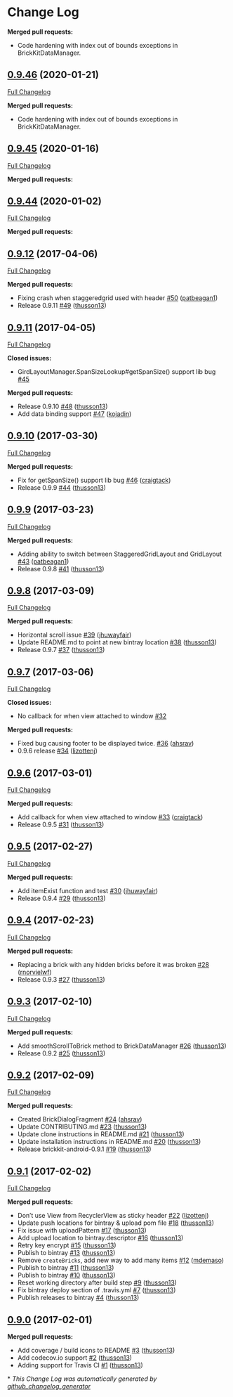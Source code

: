 # Change Log

**Merged pull requests:**
- Code hardening with index out of bounds exceptions in BrickKitDataManager.

## [0.9.46](https://github.com/wayfair/brickkit-android/tree/0.9.46) (2020-01-21)
[Full Changelog](https://github.com/wayfair/brickkit-android/compare/0.9.45...0.9.46)

**Merged pull requests:**
- Code hardening with index out of bounds exceptions in BrickKitDataManager.

## [0.9.45](https://github.com/wayfair/brickkit-android/tree/0.9.45) (2020-01-16)
[Full Changelog](https://github.com/wayfair/brickkit-android/compare/0.9.44...0.9.45)

**Merged pull requests:**
## [0.9.44](https://github.com/wayfair/brickkit-android/tree/0.9.44) (2020-01-02)
[Full Changelog](https://github.com/wayfair/brickkit-android/compare/0.9.43...0.9.44)

**Merged pull requests:**

## [0.9.12](https://github.com/wayfair/brickkit-android/tree/0.9.12) (2017-04-06)
[Full Changelog](https://github.com/wayfair/brickkit-android/compare/0.9.11...0.9.12)

**Merged pull requests:**

- Fixing crash when staggeredgrid used with header [\#50](https://github.com/wayfair/brickkit-android/pull/50) ([patbeagan1](https://github.com/patbeagan1))
- Release 0.9.11 [\#49](https://github.com/wayfair/brickkit-android/pull/49) ([thusson13](https://github.com/thusson13))

## [0.9.11](https://github.com/wayfair/brickkit-android/tree/0.9.11) (2017-04-05)
[Full Changelog](https://github.com/wayfair/brickkit-android/compare/0.9.10...0.9.11)

**Closed issues:**

- GirdLayoutManager.SpanSizeLookup\#getSpanSize\(\) support lib bug [\#45](https://github.com/wayfair/brickkit-android/issues/45)

**Merged pull requests:**

- Release 0.9.10 [\#48](https://github.com/wayfair/brickkit-android/pull/48) ([thusson13](https://github.com/thusson13))
- Add data binding support [\#47](https://github.com/wayfair/brickkit-android/pull/47) ([kojadin](https://github.com/kojadin))

## [0.9.10](https://github.com/wayfair/brickkit-android/tree/0.9.10) (2017-03-30)
[Full Changelog](https://github.com/wayfair/brickkit-android/compare/0.9.9...0.9.10)

**Merged pull requests:**

- Fix for getSpanSize\(\) support lib bug [\#46](https://github.com/wayfair/brickkit-android/pull/46) ([craigtack](https://github.com/craigtack))
- Release 0.9.9 [\#44](https://github.com/wayfair/brickkit-android/pull/44) ([thusson13](https://github.com/thusson13))

## [0.9.9](https://github.com/wayfair/brickkit-android/tree/0.9.9) (2017-03-23)
[Full Changelog](https://github.com/wayfair/brickkit-android/compare/0.9.8...0.9.9)

**Merged pull requests:**

- Adding ability to switch between StaggeredGridLayout and GridLayout [\#43](https://github.com/wayfair/brickkit-android/pull/43) ([patbeagan1](https://github.com/patbeagan1))
- Release 0.9.8 [\#41](https://github.com/wayfair/brickkit-android/pull/41) ([thusson13](https://github.com/thusson13))

## [0.9.8](https://github.com/wayfair/brickkit-android/tree/0.9.8) (2017-03-09)
[Full Changelog](https://github.com/wayfair/brickkit-android/compare/0.9.7...0.9.8)

**Merged pull requests:**

- Horizontal scroll issue [\#39](https://github.com/wayfair/brickkit-android/pull/39) ([jhuwayfair](https://github.com/jhuwayfair))
- Update README.md to point at new bintray location [\#38](https://github.com/wayfair/brickkit-android/pull/38) ([thusson13](https://github.com/thusson13))
- Release 0.9.7 [\#37](https://github.com/wayfair/brickkit-android/pull/37) ([thusson13](https://github.com/thusson13))

## [0.9.7](https://github.com/wayfair/brickkit-android/tree/0.9.7) (2017-03-06)
[Full Changelog](https://github.com/wayfair/brickkit-android/compare/0.9.6...0.9.7)

**Closed issues:**

- No callback for when view attached to window [\#32](https://github.com/wayfair/brickkit-android/issues/32)

**Merged pull requests:**

- Fixed bug causing footer to be displayed twice.  [\#36](https://github.com/wayfair/brickkit-android/pull/36) ([ahsrav](https://github.com/ahsrav))
- 0.9.6 release [\#34](https://github.com/wayfair/brickkit-android/pull/34) ([lizottenj](https://github.com/lizottenj))

## [0.9.6](https://github.com/wayfair/brickkit-android/tree/0.9.6) (2017-03-01)
[Full Changelog](https://github.com/wayfair/brickkit-android/compare/0.9.5...0.9.6)

**Merged pull requests:**

- Add callback for when view attached to window [\#33](https://github.com/wayfair/brickkit-android/pull/33) ([craigtack](https://github.com/craigtack))
- Release 0.9.5 [\#31](https://github.com/wayfair/brickkit-android/pull/31) ([thusson13](https://github.com/thusson13))

## [0.9.5](https://github.com/wayfair/brickkit-android/tree/0.9.5) (2017-02-27)
[Full Changelog](https://github.com/wayfair/brickkit-android/compare/0.9.4...0.9.5)

**Merged pull requests:**

- Add itemExist function and test [\#30](https://github.com/wayfair/brickkit-android/pull/30) ([jhuwayfair](https://github.com/jhuwayfair))
- Release 0.9.4 [\#29](https://github.com/wayfair/brickkit-android/pull/29) ([thusson13](https://github.com/thusson13))

## [0.9.4](https://github.com/wayfair/brickkit-android/tree/0.9.4) (2017-02-23)
[Full Changelog](https://github.com/wayfair/brickkit-android/compare/0.9.3...0.9.4)

**Merged pull requests:**

- Replacing a brick with any hidden bricks before it was broken [\#28](https://github.com/wayfair/brickkit-android/pull/28) ([rnorvielwf](https://github.com/rnorvielwf))
- Release 0.9.3 [\#27](https://github.com/wayfair/brickkit-android/pull/27) ([thusson13](https://github.com/thusson13))

## [0.9.3](https://github.com/wayfair/brickkit-android/tree/0.9.3) (2017-02-10)
[Full Changelog](https://github.com/wayfair/brickkit-android/compare/0.9.2...0.9.3)

**Merged pull requests:**

- Add smoothScrollToBrick method to BrickDataManager [\#26](https://github.com/wayfair/brickkit-android/pull/26) ([thusson13](https://github.com/thusson13))
- Release 0.9.2 [\#25](https://github.com/wayfair/brickkit-android/pull/25) ([thusson13](https://github.com/thusson13))

## [0.9.2](https://github.com/wayfair/brickkit-android/tree/0.9.2) (2017-02-09)
[Full Changelog](https://github.com/wayfair/brickkit-android/compare/0.9.1...0.9.2)

**Merged pull requests:**

- Created BrickDialogFragment [\#24](https://github.com/wayfair/brickkit-android/pull/24) ([ahsrav](https://github.com/ahsrav))
- Update CONTRIBUTING.md [\#23](https://github.com/wayfair/brickkit-android/pull/23) ([thusson13](https://github.com/thusson13))
- Update clone instructions in README.md [\#21](https://github.com/wayfair/brickkit-android/pull/21) ([thusson13](https://github.com/thusson13))
- Update installation instructions in README.md [\#20](https://github.com/wayfair/brickkit-android/pull/20) ([thusson13](https://github.com/thusson13))
- Release brickkit-android-0.9.1 [\#19](https://github.com/wayfair/brickkit-android/pull/19) ([thusson13](https://github.com/thusson13))

## [0.9.1](https://github.com/wayfair/brickkit-android/tree/0.9.1) (2017-02-02)
[Full Changelog](https://github.com/wayfair/brickkit-android/compare/0.9.0...0.9.1)

**Merged pull requests:**

- Don’t use View from RecyclerView as sticky header [\#22](https://github.com/wayfair/brickkit-android/pull/22) ([lizottenj](https://github.com/lizottenj))
- Update push locations for bintray & upload pom file [\#18](https://github.com/wayfair/brickkit-android/pull/18) ([thusson13](https://github.com/thusson13))
- Fix issue with uploadPattern [\#17](https://github.com/wayfair/brickkit-android/pull/17) ([thusson13](https://github.com/thusson13))
- Add upload location to bintray.descriptor [\#16](https://github.com/wayfair/brickkit-android/pull/16) ([thusson13](https://github.com/thusson13))
- Retry key encrypt [\#15](https://github.com/wayfair/brickkit-android/pull/15) ([thusson13](https://github.com/thusson13))
- Publish to bintray [\#13](https://github.com/wayfair/brickkit-android/pull/13) ([thusson13](https://github.com/thusson13))
- Remove `createBricks`, add new way to add many items [\#12](https://github.com/wayfair/brickkit-android/pull/12) ([mdemaso](https://github.com/mdemaso))
- Publish to bintray [\#11](https://github.com/wayfair/brickkit-android/pull/11) ([thusson13](https://github.com/thusson13))
- Publish to bintray [\#10](https://github.com/wayfair/brickkit-android/pull/10) ([thusson13](https://github.com/thusson13))
- Reset working directory after build step [\#9](https://github.com/wayfair/brickkit-android/pull/9) ([thusson13](https://github.com/thusson13))
- Fix bintray deploy section of .travis.yml [\#7](https://github.com/wayfair/brickkit-android/pull/7) ([thusson13](https://github.com/thusson13))
- Publish releases to bintray [\#4](https://github.com/wayfair/brickkit-android/pull/4) ([thusson13](https://github.com/thusson13))

## [0.9.0](https://github.com/wayfair/brickkit-android/tree/0.9.0) (2017-02-01)
**Merged pull requests:**

- Add coverage / build icons to README [\#3](https://github.com/wayfair/brickkit-android/pull/3) ([thusson13](https://github.com/thusson13))
- Add codecov.io support [\#2](https://github.com/wayfair/brickkit-android/pull/2) ([thusson13](https://github.com/thusson13))
- Adding support for Travis CI [\#1](https://github.com/wayfair/brickkit-android/pull/1) ([thusson13](https://github.com/thusson13))



\* *This Change Log was automatically generated by [github_changelog_generator](https://github.com/skywinder/Github-Changelog-Generator)*
